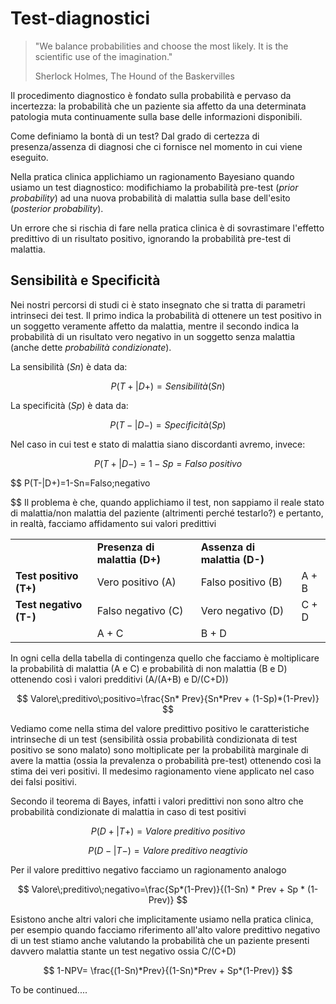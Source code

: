 # Test-diagnostici

> "We balance probabilities and choose the most likely. It is the scientific use of the imagination."
>
> Sherlock Holmes, The Hound of the Baskervilles

Il procedimento diagnostico è fondato sulla probabilità e pervaso da incertezza: la probabilità che un paziente sia affetto da una determinata patologia muta continuamente sulla base delle informazioni disponibili.

Come definiamo la bontà di un test? Dal grado di certezza di presenza/assenza di diagnosi che ci fornisce nel momento in cui viene eseguito.

Nella pratica clinica applichiamo un ragionamento Bayesiano quando usiamo un test diagnostico: modifichiamo la probabilità pre-test (_prior probability_) ad una nuova probabilità di malattia sulla base dell'esito (_posterior probability_).

Un errore che si rischia di fare nella pratica clinica è di sovrastimare l'effetto predittivo di un risultato positivo, ignorando la probabilità pre-test di malattia.

## Sensibilità e Specificità

Nei nostri percorsi di studi ci è stato insegnato che si tratta di parametri intrinseci dei test. Il primo indica la probabilità di ottenere un test positivo in un soggetto veramente affetto da malattia, mentre il secondo indica la probabilità di un risultato vero negativo in un soggetto senza malattia (anche dette _probabilità condizionate_).

La sensibilità (_Sn_) è data da:

$$
P(T+|D+)=Sensibilità(Sn)
$$

La specificità (_Sp_) è data da:

$$
P(T-|D-)=Specificità(Sp)
$$

Nel caso in cui test e stato di malattia siano discordanti avremo, invece:

$$
P(T+|D-)=1-Sp=Falso\;positivo
$$

$$
P(T-|D+)=1-Sn=Falso\;negativo

$$
Il problema è che, quando applichiamo il test, non sappiamo il reale stato di malattia/non malattia del paziente (altrimenti perché testarlo?) e pertanto, in realtà, facciamo affidamento sui valori predittivi

|                        |                               |                              |       |
|------------------------|-------------------------------|------------------------------|-------|
|                        | **Presenza di malattia (D+)** | **Assenza di malattia (D-)** |       |
| **Test positivo (T+)** | Vero positivo (A)             | Falso positivo (B)           | A + B |
| **Test negativo (T-)** | Falso negativo (C)            | Vero negativo (D)            | C + D |
|                        | A + C                         | B + D                        |       |


In ogni cella della tabella di contingenza quello che facciamo è moltiplicare la probabilità di malattia (A e C) e probabilità di non malattia (B e D) ottenendo così i valori predditivi (A/(A+B) e D/(C+D))

$$
Valore\;preditivo\;positivo=\frac{Sn* Prev}{Sn*Prev + (1-Sp)*(1-Prev)}
$$

Vediamo come nella stima del valore predittivo positivo le caratteristiche intrinseche di un test (sensibilità ossia probabilità condizionata di test positivo se sono malato) sono moltiplicate per la probabilità marginale di avere la mattia (ossia la prevalenza o probabilità pre-test) ottenendo così la stima dei veri positivi. Il medesimo ragionamento viene applicato nel caso dei falsi positivi.

Secondo il teorema di Bayes, infatti i valori predittivi non sono altro che probabilità condizionate di malattia in caso di test positivi

$$
P(D+|T+)=Valore\;preditivo\:positivo
$$

$$
P(D-|T-)=Valore\;preditivo\;neagtivio
$$

Per il valore predittivo negativo facciamo un ragionamento analogo

$$
Valore\;preditivo\;negativo=\frac{Sp*(1-Prev)}{(1-Sn) * Prev + Sp * (1-Prev)}
$$

Esistono anche altri valori che implicitamente usiamo nella pratica clinica, per esempio quando facciamo riferimento all'alto valore predittivo negativo di un test stiamo anche valutando la probabilità che un paziente presenti davvero malattia stante un test negativo ossia C/(C+D)

$$
1-NPV= \frac{(1-Sn)*Prev}{(1-Sn)*Prev + Sp*(1-Prev)}
$$

To be continued....
